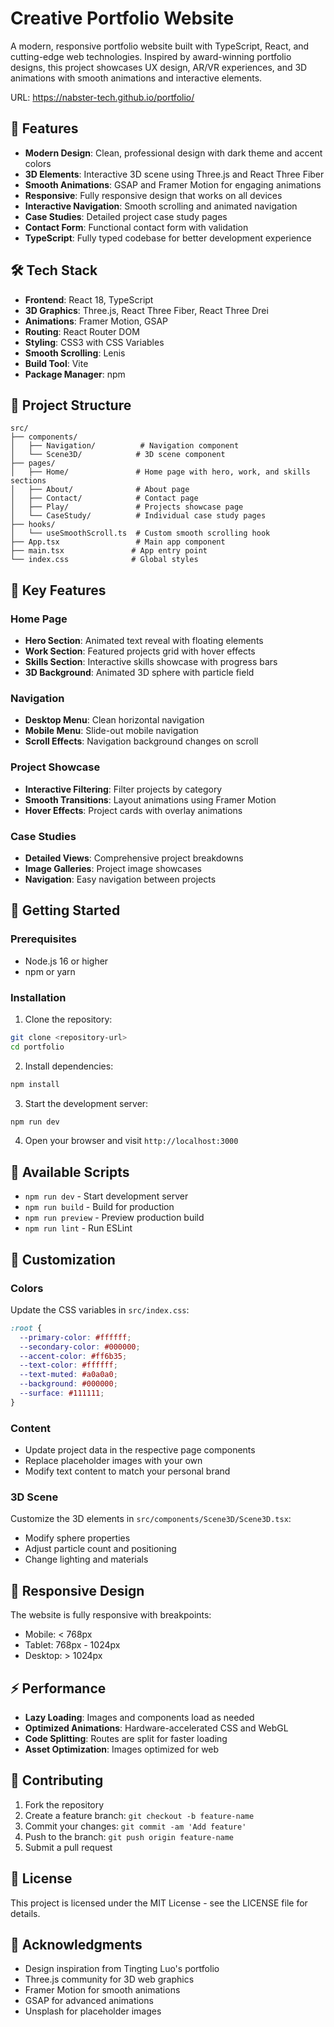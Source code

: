 # Creative Portfolio Website

A modern, responsive portfolio website built with TypeScript, React, and cutting-edge web technologies. Inspired by award-winning portfolio designs, this project showcases UX design, AR/VR experiences, and 3D animations with smooth animations and interactive elements.

URL: https://nabster-tech.github.io/portfolio/

## 🚀 Features

- **Modern Design**: Clean, professional design with dark theme and accent colors
- **3D Elements**: Interactive 3D scene using Three.js and React Three Fiber
- **Smooth Animations**: GSAP and Framer Motion for engaging animations
- **Responsive**: Fully responsive design that works on all devices
- **Interactive Navigation**: Smooth scrolling and animated navigation
- **Case Studies**: Detailed project case study pages
- **Contact Form**: Functional contact form with validation
- **TypeScript**: Fully typed codebase for better development experience

## 🛠️ Tech Stack

- **Frontend**: React 18, TypeScript
- **3D Graphics**: Three.js, React Three Fiber, React Three Drei
- **Animations**: Framer Motion, GSAP
- **Routing**: React Router DOM
- **Styling**: CSS3 with CSS Variables
- **Smooth Scrolling**: Lenis
- **Build Tool**: Vite
- **Package Manager**: npm

## 📁 Project Structure

```
src/
├── components/
│   ├── Navigation/          # Navigation component
│   └── Scene3D/            # 3D scene component
├── pages/
│   ├── Home/               # Home page with hero, work, and skills sections
│   ├── About/              # About page
│   ├── Contact/            # Contact page
│   ├── Play/               # Projects showcase page
│   └── CaseStudy/          # Individual case study pages
├── hooks/
│   └── useSmoothScroll.ts  # Custom smooth scrolling hook
├── App.tsx                 # Main app component
├── main.tsx               # App entry point
└── index.css              # Global styles
```

## 🎨 Key Features

### Home Page
- **Hero Section**: Animated text reveal with floating elements
- **Work Section**: Featured projects grid with hover effects
- **Skills Section**: Interactive skills showcase with progress bars
- **3D Background**: Animated 3D sphere with particle field

### Navigation
- **Desktop Menu**: Clean horizontal navigation
- **Mobile Menu**: Slide-out mobile navigation
- **Scroll Effects**: Navigation background changes on scroll

### Project Showcase
- **Interactive Filtering**: Filter projects by category
- **Smooth Transitions**: Layout animations using Framer Motion
- **Hover Effects**: Project cards with overlay animations

### Case Studies
- **Detailed Views**: Comprehensive project breakdowns
- **Image Galleries**: Project image showcases
- **Navigation**: Easy navigation between projects

## 🚦 Getting Started

### Prerequisites
- Node.js 16 or higher
- npm or yarn

### Installation

1. Clone the repository:
```bash
git clone <repository-url>
cd portfolio
```

2. Install dependencies:
```bash
npm install
```

3. Start the development server:
```bash
npm run dev
```

4. Open your browser and visit `http://localhost:3000`

## 📝 Available Scripts

- `npm run dev` - Start development server
- `npm run build` - Build for production
- `npm run preview` - Preview production build
- `npm run lint` - Run ESLint

## 🎯 Customization

### Colors
Update the CSS variables in `src/index.css`:
```css
:root {
  --primary-color: #ffffff;
  --secondary-color: #000000;
  --accent-color: #ff6b35;
  --text-color: #ffffff;
  --text-muted: #a0a0a0;
  --background: #000000;
  --surface: #111111;
}
```

### Content
- Update project data in the respective page components
- Replace placeholder images with your own
- Modify text content to match your personal brand

### 3D Scene
Customize the 3D elements in `src/components/Scene3D/Scene3D.tsx`:
- Modify sphere properties
- Adjust particle count and positioning
- Change lighting and materials

## 📱 Responsive Design

The website is fully responsive with breakpoints:
- Mobile: < 768px
- Tablet: 768px - 1024px  
- Desktop: > 1024px

## ⚡ Performance

- **Lazy Loading**: Images and components load as needed
- **Optimized Animations**: Hardware-accelerated CSS and WebGL
- **Code Splitting**: Routes are split for faster loading
- **Asset Optimization**: Images optimized for web

## 🤝 Contributing

1. Fork the repository
2. Create a feature branch: `git checkout -b feature-name`
3. Commit your changes: `git commit -am 'Add feature'`
4. Push to the branch: `git push origin feature-name`
5. Submit a pull request

## 📄 License

This project is licensed under the MIT License - see the LICENSE file for details.

## 🙏 Acknowledgments

- Design inspiration from Tingting Luo's portfolio
- Three.js community for 3D web graphics
- Framer Motion for smooth animations
- GSAP for advanced animations
- Unsplash for placeholder images
